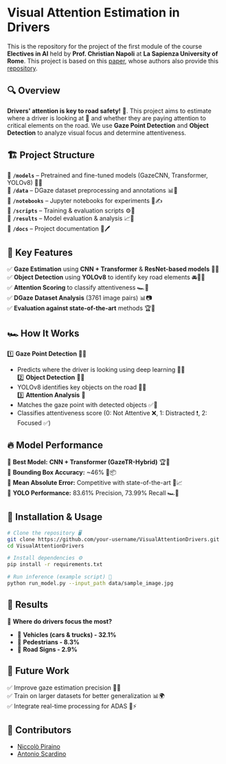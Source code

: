 # Visual Attention Estimation in Drivers
This is the repository for the project of the first module of the course **Electives in AI** held by **Prof. Christian Napoli** at **La Sapienza University of Rome**.
This project is based on this [paper](http://cdn.iiit.ac.in/cdn/cvit.iiit.ac.in/images/Projects/DGAZE/paper.pdf), whose authors also provide this [repository](https://github.com/duaisha/DGAZE). 

## 🔍 Overview
**Drivers' attention is key to road safety!** 🚗. This project aims to estimate where a driver is looking at 👀 and whether they are paying attention to critical elements on the road. We use **Gaze Point Detection** and **Object Detection** to analyze visual focus and determine attentiveness.

## 🏗️ Project Structure
📂 **`/models`** – Pretrained and fine-tuned models (GazeCNN, Transformer, YOLOv8) 🧠💡  
📂 **`/data`** – DGaze dataset preprocessing and annotations 📊📌  
📂 **`/notebooks`** – Jupyter notebooks for experiments 📖✍️  
📂 **`/scripts`** – Training & evaluation scripts ⚙️🔬  
📂 **`/results`** – Model evaluation & analysis 📈🎯  
📂 **`/docs`** – Project documentation 📜🖊️  

## 🎯 Key Features
✅ **Gaze Estimation** using **CNN + Transformer** & **ResNet-based models** 🏁🚀  
✅ **Object Detection** using **YOLOv8** to identify key road elements 🚘🚦🚶  
✅ **Attention Scoring** to classify attentiveness 🏎️📍  
✅ **DGaze Dataset Analysis** (3761 image pairs) 📊📷  
✅ **Evaluation against state-of-the-art** methods 🏆📌  

## 🏎️ How It Works
1️⃣ **Gaze Point Detection** 🔭👀  
   - Predicts where the driver is looking using deep learning 🧠📍  
2️⃣ **Object Detection** 🚗🛑  
   - YOLOv8 identifies key objects on the road 🏁🚦  
3️⃣ **Attention Analysis** 🎯  
   - Matches the gaze point with detected objects ✅👀  
   - Classifies attentiveness score (0: Not Attentive ❌, 1: Distracted ❗, 2: Focused ✅)  

## 🔥 Model Performance
📌 **Best Model:** **CNN + Transformer (GazeTR-Hybrid)** 🏆🔬  
📌 **Bounding Box Accuracy:** ~46% 🎯📦  
📌 **Mean Absolute Error:** Competitive with state-of-the-art 🤖📈  
📌 **YOLO Performance:** 83.61% Precision, 73.99% Recall 🏎️🚦  

## 🚀 Installation & Usage
```bash
# Clone the repository 🖥️
git clone https://github.com/your-username/VisualAttentionDrivers.git
cd VisualAttentionDrivers

# Install dependencies ⚙️
pip install -r requirements.txt

# Run inference (example script) 🏁
python run_model.py --input_path data/sample_image.jpg
```

## 📌 Results
🧐 **Where do drivers focus the most?**  
- 🚗 **Vehicles (cars & trucks) - 32.1%**  
- 🚶 **Pedestrians - 8.3%**  
- 🏁 **Road Signs - 2.9%**  

## 🎯 Future Work
✅ Improve gaze estimation precision 🎯🔬  
✅ Train on larger datasets for better generalization 📊🌍  
✅ Integrate real-time processing for ADAS 🚗⚡  

## 👥 Contributors
-  [Niccolò Piraino](https://github.com/Nickes10)
-  [Antonio Scardino](https://github.com/antoscardi)
 
